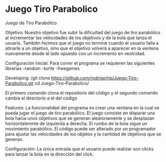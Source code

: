 # Juego Tiro Parabolico
 
Juego de Tiro Parabólico

Objetivo:
Nuestro objetivo fue subir la dificultad del juego de tiro parabólico al incrementar las velocidades
de los objetivos y de la bola que lanza el usuario. También hicimos que el juego no termine cuando
el usuario falla a atinarle a un objetivo, sino que el objetivo volverá a aparecer en la ventena
nuevamente desde el lado opuesto con un incremento en veolcidad.

Configuración Inicial:
Para correr el programa se requieren las siguientes librerias
-random
-turtle
-freegames

Developing:
/git clone https://github.com/rodrigorhp/Juego-Tiro-Parabolico.git
cd Juego-Tiro-Parabolico/

El primero comando clona el repositorio del código y el segundo comando cambia el directorio a el del código

Features:
La funcionalidad del programa es crear una ventana en la cual se pueda jugar el juego de tiro parabólico.
El juego consiste en disparar una bola hacia unos objetivos que se generan aleatoriamente y se desplazan horizontalemnte
de izquierda a derecha. El rumbo de la bola sigue un movimiento parabólico. 
El código puede ser alterado por un programador para ajustar las velocidades de los objetos y la cantidad de objetivos que se generan.

Configuración:
La única entrada que el usuario puede realizar son clicks para lanzar la bola en la dirección del click.



